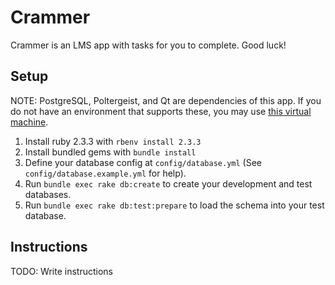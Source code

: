 # Crammer

Crammer is an LMS app with tasks for you to complete. Good luck!

## Setup

NOTE: PostgreSQL, Poltergeist, and Qt are dependencies of this app. If you do not have an environment that supports these, you may use [this virtual machine](https://github.com/redriverpress/rails-dev-box).

1. Install ruby 2.3.3 with `rbenv install 2.3.3`
2. Install bundled gems with `bundle install`
3. Define your database config at `config/database.yml` (See `config/database.example.yml` for help).
4. Run `bundle exec rake db:create` to create your development and test databases.
5. Run `bundle exec rake db:test:prepare` to load the schema into your test database.

## Instructions

TODO: Write instructions
